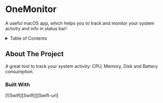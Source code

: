 <h1>OneMonitor</h1>

  <p>
    A useful macOS app, which helps you to track and monitor your system activity and info in status bar!
</div>



<!-- TABLE OF CONTENTS -->
<details>
  <summary>Table of Contents</summary>
  <ol>
    <li><a href="#about-the-project">About The Project</a></li>
    <li><a href="#contributing">Contributing</a></li>
    <li><a href="#contact">Contact</a></li>
  </ol>
</details>



<!-- ABOUT THE PROJECT -->
## About The Project
A great tool to track your system activity: CPU, Memory, Disk and Battery consumption.
<!-- <img width="602" alt="Снимок экрана 2023-03-18 в 17 15 13" src="https://user-images.githubusercontent.com/24461208/226111490-60c83833-156a-49d0-83ee-c7faa772ed8b.png"> -->
### Built With

[![Swift][Swift]][Swift-url]